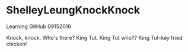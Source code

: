 # ShelleyLeungKnockKnock
Learning GitHub 09152016

Knock, knock.
Who's there?
King Tut.
King Tut who??
King Tut-key fried chicken!
